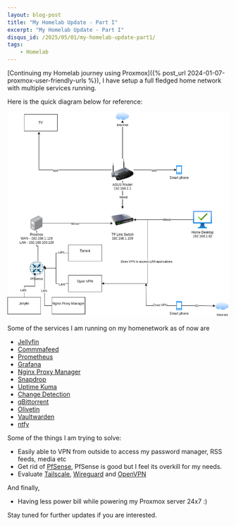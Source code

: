 ```yaml
---
layout: blog-post
title: "My Homelab Update - Part I"
excerpt: "My Homelab Update - Part I"
disqus_id: /2025/05/01/my-homelab-update-part1/
tags:
    - Homelab
---
```


[Continuing my Homelab journey using Proxmox]({% post_url 2024-01-07-proxmox-user-friendly-urls %}), I have setup a full fledged home network with multiple services running.

Here is the quick diagram below for reference:

![](/images/Blog/homenetwork.png)

Some of the services I am running on my homenetwork as of now are 

* [Jellyfin](https://github.com/jellyfin/jellyfin)
* [Commmafeed](https://github.com/Athou/commafeed)
* [Prometheus](https://github.com/prometheus/prometheus)
* [Grafana](https://github.com/grafana/grafana)
* [Nginx Proxy Manager](https://github.com/NginxProxyManager/nginx-proxy-manager)
* [Snapdrop](https://snapdrop.net/)
* [Uptime Kuma](https://github.com/louislam/uptime-kuma)
* [Change Detection](https://github.com/dgtlmoon/changedetection.io)
* [qBittorrent](https://github.com/qbittorrent/qBittorrent)
* [Olivetin](https://github.com/OliveTin/OliveTin)
* [Vaultwarden](https://github.com/dani-garcia/vaultwarden)
* [ntfy](https://github.com/binwiederhier/ntfy)

Some of the things I am trying to solve:

* Easily able to VPN from outside to access my password manager, RSS feeds, media etc
* Get rid of [PfSense](https://www.pfsense.org/), PfSense is good but I feel its overkill for my needs.
* Evaluate [Tailscale](https://tailscale.com/), [Wireguard](https://www.wireguard.com/) and [OpenVPN](https://openvpn.net/)

And finally,
* Having less power bill while powering my Proxmox server 24x7 :)

Stay tuned for further updates if you are interested.